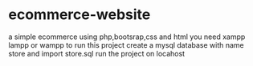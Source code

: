 # ecommerce-website
a simple ecommerce using php,bootsrap,css and html 
you need xampp lampp or wampp to run this project
create a mysql database with name store and import store.sql
run the project on locahost
